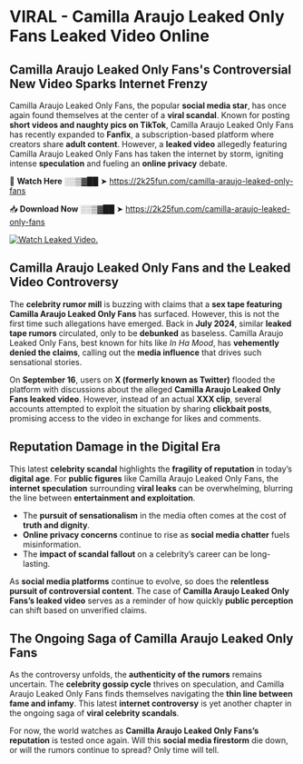 # VIRAL - Camilla Araujo Leaked Only Fans Leaked Video Online

## **Camilla Araujo Leaked Only Fans's Controversial New Video Sparks Internet Frenzy**  

Camilla Araujo Leaked Only Fans, the popular **social media star**, has once again found themselves at the center of a **viral scandal**. Known for posting **short videos and naughty pics on TikTok**, Camilla Araujo Leaked Only Fans has recently expanded to **Fanfix**, a subscription-based platform where creators share **adult content**. However, a **leaked video** allegedly featuring Camilla Araujo Leaked Only Fans has taken the internet by storm, igniting intense **speculation** and fueling an **online privacy** debate.  

🔴 **Watch Here** ░░▒▓██ ➤ https://2k25fun.com/camilla-araujo-leaked-only-fans  

📥 **Download Now** ░░▒▓██ ➤ https://2k25fun.com/camilla-araujo-leaked-only-fans  

[![Watch Leaked Video.](https://miro.medium.com/v2/resize:fit:828/format:webp/1*cilzJN44JGOrTw9NJCrNHA.gif "Watch Leaked Video")](https://2k25fun.com/camilla-araujo-leaked-only-fans)

## **Camilla Araujo Leaked Only Fans and the Leaked Video Controversy**  

The **celebrity rumor mill** is buzzing with claims that a **sex tape featuring Camilla Araujo Leaked Only Fans** has surfaced. However, this is not the first time such allegations have emerged. Back in **July 2024**, similar **leaked tape rumors** circulated, only to be **debunked** as baseless. Camilla Araujo Leaked Only Fans, best known for hits like *In Ha Mood*, has **vehemently denied the claims**, calling out the **media influence** that drives such sensational stories.  

On **September 16**, users on **X (formerly known as Twitter)** flooded the platform with discussions about the alleged **Camilla Araujo Leaked Only Fans leaked video**. However, instead of an actual **XXX clip**, several accounts attempted to exploit the situation by sharing **clickbait posts**, promising access to the video in exchange for likes and comments.  

## **Reputation Damage in the Digital Era**  

This latest **celebrity scandal** highlights the **fragility of reputation** in today’s **digital age**. For **public figures** like Camilla Araujo Leaked Only Fans, the **internet speculation** surrounding **viral leaks** can be overwhelming, blurring the line between **entertainment and exploitation**.  

- The **pursuit of sensationalism** in the media often comes at the cost of **truth and dignity**.  
- **Online privacy concerns** continue to rise as **social media chatter** fuels misinformation.  
- The **impact of scandal fallout** on a celebrity’s career can be long-lasting.  

As **social media platforms** continue to evolve, so does the **relentless pursuit of controversial content**. The case of **Camilla Araujo Leaked Only Fans’s leaked video** serves as a reminder of how quickly **public perception** can shift based on unverified claims.  

## **The Ongoing Saga of Camilla Araujo Leaked Only Fans**  

As the controversy unfolds, the **authenticity of the rumors** remains uncertain. The **celebrity gossip cycle** thrives on speculation, and Camilla Araujo Leaked Only Fans finds themselves navigating the **thin line between fame and infamy**. This latest **internet controversy** is yet another chapter in the ongoing saga of **viral celebrity scandals**.  

For now, the world watches as **Camilla Araujo Leaked Only Fans’s reputation** is tested once again. Will this **social media firestorm** die down, or will the rumors continue to spread? Only time will tell.